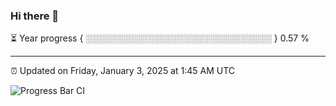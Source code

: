 ### Hi there 👋

⏳ Year progress { ░░░░░░░░░░░░░░░░░░░░░░░░░░░░░░ } 0.57 %

---

⏰ Updated on Friday, January 3, 2025 at 1:45 AM UTC

![Progress Bar CI](https://github.com/arthurbuhl/arthurbuhl/workflows/Progress%20Bar%20CI/badge.svg)
